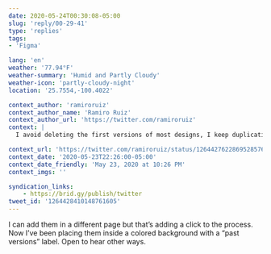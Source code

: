 ```yaml
---
date: 2020-05-24T00:30:08-05:00
slug: 'reply/00-29-41'
type: 'replies'
tags:
- 'Figma'

lang: 'en'
weather: '77.94°F'
weather-summary: 'Humid and Partly Cloudy'
weather-icon: 'partly-cloudy-night'
location: '25.7554,-100.4022'

context_author: 'ramiroruiz'
context_author_name: 'Ramiro Ruiz'
context_author_url: 'https://twitter.com/ramiroruiz'
context: |
  I avoid deleting the first versions of most designs, I keep duplicating artboards and iterate on the new ones. But I want to make it clear which are the old ones so I don’t confuse people or comment on past versions.

context_url: 'https://twitter.com/ramiroruiz/status/1264427622869528576?s=12'
context_date: '2020-05-23T22:26:00-05:00'
context_date_friendly: 'May 23, 2020 at 10:26 PM'
context_imgs: ''

syndication_links:
    - https://brid.gy/publish/twitter
tweet_id: '1264428410148761605'
---
```

I can add them in a different page but that’s adding a click to the process. Now I’ve been placing them inside a colored background with a “past versions” label. Open to hear other ways. 
